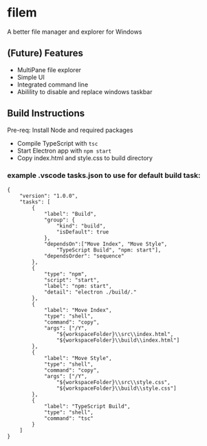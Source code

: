 # filem
A better file manager and explorer for Windows

## (Future) Features
- MultiPane file explorer
- Simple UI
- Integrated command line
- Abilility to disable and replace windows taskbar

## Build Instructions
Pre-req: Install Node and required packages

- Compile TypeScript with ```tsc```
- Start Electron app with ```npm start```
- Copy index.html and style.css to build directory

### example .vscode tasks.json to use for default build task:
```
{
	"version": "1.0.0",
	"tasks": [
		{
			"label": "Build",
			"group": {
				"kind": "build",
				"isDefault": true
			},
			"dependsOn":["Move Index", "Move Style", 
				"TypeScript Build", "npm: start"],
			"dependsOrder": "sequence"
		},
		{
			"type": "npm",
			"script": "start",
			"label": "npm: start",
			"detail": "electron ./build/."
		},
		{
			"label": "Move Index",
			"type": "shell",
			"command": "copy",
			"args": ["/Y", 
				"${workspaceFolder}\\src\\index.html", 
				"${workspaceFolder}\\build\\index.html"]
		},
		{
			"label": "Move Style",
			"type": "shell",
			"command": "copy",
			"args": ["/Y", 
				"${workspaceFolder}\\src\\style.css", 
				"${workspaceFolder}\\build\\style.css"]
		},
		{
			"label": "TypeScript Build",
			"type": "shell",
			"command": "tsc"
		}
	]
}
```

